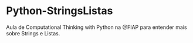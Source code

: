 # Python-StringsListas
Aula de Computational Thinking with Python na @FIAP para entender mais sobre Strings e Listas.
